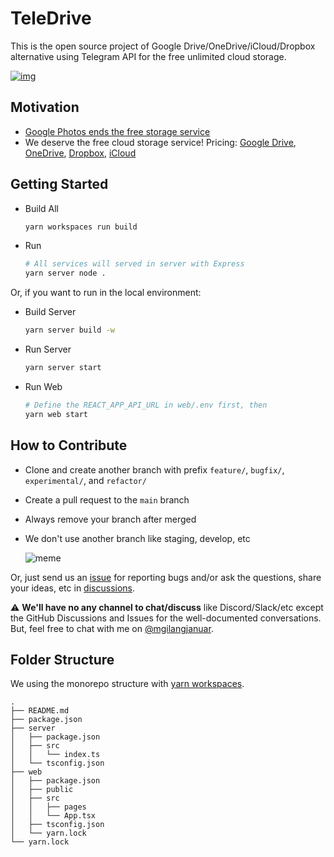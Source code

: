 # TeleDrive

This is the open source project of Google Drive/OneDrive/iCloud/Dropbox alternative using Telegram API for the free unlimited cloud storage.

[![img](https://drive.google.com/uc?id=1o2HnKglEF0-cvtNmQqWZicJnSCSmnoEr)](https://twitter.com/telegram/status/1428703364737507332)

## Motivation

 - [Google Photos ends the free storage service](https://www.techradar.com/news/google-photos-price)
 - We deserve the free cloud storage service! Pricing: [Google Drive](https://one.google.com/about/plans), [OneDrive](https://one.google.com/about/plans), [Dropbox](https://www.dropbox.com/individual/plans-comparison), [iCloud](https://support.apple.com/en-us/HT201238)

## Getting Started

 - Build All

   ```bash
   yarn workspaces run build
   ```

 - Run

   ```bash
   # All services will served in server with Express
   yarn server node .
   ```

Or, if you want to run in the local environment:

 - Build Server

   ```bash
   yarn server build -w
   ```

 - Run Server

   ```bash
   yarn server start
   ```

 - Run Web

   ```bash
   # Define the REACT_APP_API_URL in web/.env first, then
   yarn web start
   ```

## How to Contribute

 - Clone and create another branch with prefix `feature/`, `bugfix/`, `experimental/`, and `refactor/`
 - Create a pull request to the `main` branch
 - Always remove your branch after merged
 - We don't use another branch like staging, develop, etc

   ![meme](https://pics.me.me/thumb_weldont-do-that-here-we-dont-do-that-here-49999819.png)

Or, just send us an [issue](https://github.com/mgilangjanuar/teledrive/issues) for reporting bugs and/or ask the questions, share your ideas, etc in [discussions](https://github.com/mgilangjanuar/teledrive/discussions).

⚠️ **We'll have no any channel to chat/discuss** like Discord/Slack/etc except the GitHub Discussions and Issues for the well-documented conversations. But, feel free to chat with me on [@mgilangjanuar](https://t.me/mgilangjanuar).

## Folder Structure

We using the monorepo structure with [yarn workspaces](https://classic.yarnpkg.com/en/docs/workspaces/).

```
.
├── README.md
├── package.json
├── server
│   ├── package.json
│   ├── src
│   │   └── index.ts
│   └── tsconfig.json
├── web
│   ├── package.json
│   ├── public
│   ├── src
│   │   ├── pages
│   │   └── App.tsx
│   ├── tsconfig.json
│   └── yarn.lock
└── yarn.lock
```
